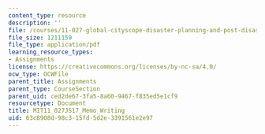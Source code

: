 ```yaml
---
content_type: resource
description: ''
file: /courses/11-027-global-cityscope-disaster-planning-and-post-disaster-rebuilding-and-recovery-spring-2017/63c8908d98c315fd5d2e3391561e2e97_MIT11_027JS17_Memo_Writing.pdf
file_size: 1211159
file_type: application/pdf
learning_resource_types:
- Assignments
license: https://creativecommons.org/licenses/by-nc-sa/4.0/
ocw_type: OCWFile
parent_title: Assignments
parent_type: CourseSection
parent_uid: ced2de67-3fa5-8a60-9467-f835ed5e1cf9
resourcetype: Document
title: MIT11_027JS17_Memo_Writing
uid: 63c8908d-98c3-15fd-5d2e-3391561e2e97
---
```

